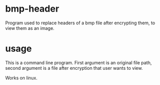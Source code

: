 # bmp-header

Program used to replace headers of a bmp file after encrypting them, to view them as an image.

# usage

This is a command line program. First argument is an original file path, second argument is a file after encryption that user wants to view.

Works on linux.
